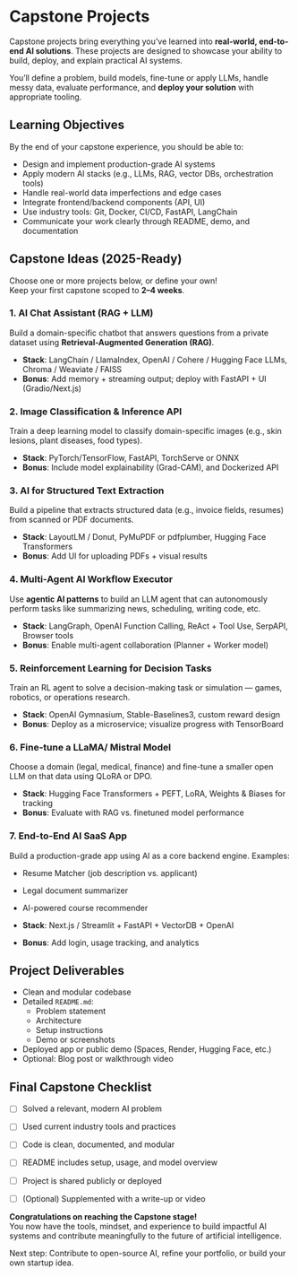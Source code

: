 # Capstone Projects

Capstone projects bring everything you’ve learned into **real-world, end-to-end AI solutions**. These projects are designed to showcase your ability to build, deploy, and explain practical AI systems.

You’ll define a problem, build models, fine-tune or apply LLMs, handle messy data, evaluate performance, and **deploy your solution** with appropriate tooling.

## Learning Objectives

By the end of your capstone experience, you should be able to:

- Design and implement production-grade AI systems
- Apply modern AI stacks (e.g., LLMs, RAG, vector DBs, orchestration tools)
- Handle real-world data imperfections and edge cases
- Integrate frontend/backend components (API, UI)
- Use industry tools: Git, Docker, CI/CD, FastAPI, LangChain
- Communicate your work clearly through README, demo, and documentation

## Capstone Ideas (2025-Ready)

Choose one or more projects below, or define your own!  
Keep your first capstone scoped to **2–4 weeks**.

### 1. AI Chat Assistant (RAG + LLM)

Build a domain-specific chatbot that answers questions from a private dataset using **Retrieval-Augmented Generation (RAG)**.

- **Stack**: LangChain / LlamaIndex, OpenAI / Cohere / Hugging Face LLMs, Chroma / Weaviate / FAISS
- **Bonus**: Add memory + streaming output; deploy with FastAPI + UI (Gradio/Next.js)

### 2. Image Classification & Inference API

Train a deep learning model to classify domain-specific images (e.g., skin lesions, plant diseases, food types).

- **Stack**: PyTorch/TensorFlow, FastAPI, TorchServe or ONNX
- **Bonus**: Include model explainability (Grad-CAM), and Dockerized API

### 3. AI for Structured Text Extraction

Build a pipeline that extracts structured data (e.g., invoice fields, resumes) from scanned or PDF documents.

- **Stack**: LayoutLM / Donut, PyMuPDF or pdfplumber, Hugging Face Transformers
- **Bonus**: Add UI for uploading PDFs + visual results

### 4. Multi-Agent AI Workflow Executor

Use **agentic AI patterns** to build an LLM agent that can autonomously perform tasks like summarizing news, scheduling, writing code, etc.

- **Stack**: LangGraph, OpenAI Function Calling, ReAct + Tool Use, SerpAPI, Browser tools
- **Bonus**: Enable multi-agent collaboration (Planner + Worker model)

### 5. Reinforcement Learning for Decision Tasks

Train an RL agent to solve a decision-making task or simulation — games, robotics, or operations research.

- **Stack**: OpenAI Gymnasium, Stable-Baselines3, custom reward design
- **Bonus**: Deploy as a microservice; visualize progress with TensorBoard

### 6. Fine-tune a LLaMA/ Mistral Model

Choose a domain (legal, medical, finance) and fine-tune a smaller open LLM on that data using QLoRA or DPO.

- **Stack**: Hugging Face Transformers + PEFT, LoRA, Weights & Biases for tracking
- **Bonus**: Evaluate with RAG vs. finetuned model performance

### 7. End-to-End AI SaaS App

Build a production-grade app using AI as a core backend engine. Examples:

- Resume Matcher (job description vs. applicant)
- Legal document summarizer
- AI-powered course recommender

- **Stack**: Next.js / Streamlit + FastAPI + VectorDB + OpenAI
- **Bonus**: Add login, usage tracking, and analytics

## Project Deliverables

- Clean and modular codebase
- Detailed `README.md`:
  - Problem statement
  - Architecture
  - Setup instructions
  - Demo or screenshots
- Deployed app or public demo (Spaces, Render, Hugging Face, etc.)
- Optional: Blog post or walkthrough video

## Final Capstone Checklist

- [ ] Solved a relevant, modern AI problem
- [ ] Used current industry tools and practices
- [ ] Code is clean, documented, and modular
- [ ] README includes setup, usage, and model overview
- [ ] Project is shared publicly or deployed
- [ ] (Optional) Supplemented with a write-up or video


**Congratulations on reaching the Capstone stage!**  
You now have the tools, mindset, and experience to build impactful AI systems and contribute meaningfully to the future of artificial intelligence.

Next step: Contribute to open-source AI, refine your portfolio, or build your own startup idea.
